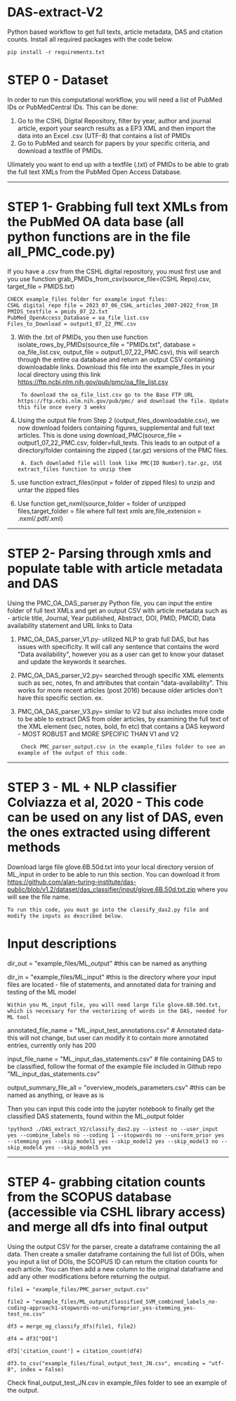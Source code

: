 # DAS-extract-V2
Python based workflow to get full texts, article metadata, DAS and citation counts. Install all required packages with the code below. 

	pip install -r requirements.txt
# STEP 0 - Dataset 
In order to run this computational workflow, you will need a list of PubMed IDs or PubMedCentral IDs. This can be done:

1. Go to the CSHL Digital Repository, filter by year, author and journal article, export your search results as a EP3 XML and then import the data into an Excel .csv (UTF-8) that contains a list of PMIDs
2. Go to PubMed and search for papers by your specific criteria, and download a textfile of PMIDs.
   
Ulimately you want to end up with a textfile (.txt) of PMIDs to be able to grab the full text XMLs from the PubMed Open Access Database.
__________________________________________________________________________________________________________________________________________
# STEP 1- Grabbing full text XMLs from the PubMed OA data base (all python functions are in the file all_PMC_code.py)
If you have a .csv from the CSHL digital repository, you must first use and you use function grab_PMIDs_from_csv(source_file=(CSHL Repo).csv, target_file = PMIDS.txt)

   	CHECK example_files folder for example input files:
   	CSHL digital repo file = 2023_07_06_CSHL_articles_2007-2022_from_IR
   	PMIDS_textfile = pmids_07_22.txt
    PubMed_OpenAccess_Database = oa_file_list.csv
    Files_to_Download = output1_07_22_PMC.csv

3. With the .txt of PMIDs, you then use function isolate_rows_by_PMIDs(source_file = "PMIDs.txt", database = oa_file_list.csv, output_file = output1_07_22_PMC.csv), this will search through the entire oa database and return an output CSV containing downloadable links. Download this file into the example_files in your local directory using this link https://ftp.ncbi.nlm.nih.gov/pub/pmc/oa_file_list.csv

   		To download the oa_file_list.csv go to the Base FTP URL https://ftp.ncbi.nlm.nih.gov/pub/pmc/ and download the file. Update this file once every 3 weeks

5. Using the output file from Step 2 (output_files_downloadable.csv), we now download folders containing figures, supplemental and full text articles. This is done using download_PMC(source_file = output1_07_22_PMC.csv, folder=full_texts. This leads to an output of a directory/folder containing the zipped (.tar.gz) versions of the PMC files. 
	
		A. Each downladed file will look like PMC{ID Number}.tar.gz, USE extract_files function to unzip them

6. use function extract_files(input = folder of zipped files) to unzip and untar the zipped files

7. Use function get_nxml(source_folder = folder of unzipped files,target_folder = file where full text xmls are,file_extension = .nxml/.pdf/.xml)
__________________________________________________________________________________________________________________________________________________

# STEP 2- Parsing through xmls and populate table with article metadata and DAS
Using the PMC_OA_DAS_parser.py Python file, you can input the entire folder of full text XMLs and get an output CSV with article metadata such as - article title, Journal, Year published, Abstract, DOI, PMID, PMCID, Data availability statement and URL links to Data

1. PMC_OA_DAS_parser_V1.py- utilized NLP to grab full DAS, but has issues with specificity. It will call any sentence that contains the word "Data availability", however you as a user can get to know your dataset and update the keywords it searches. 

2. PMC_OA_DAS_parser_V2.py= searched through specific XML elements such as sec, notes, fn and attributes that contain "data-availability". This works for more recent articles (post 2016) because older articles don't have this specific section.
ex. <sec sec-type="data-availability" id="s1"> 

3. PMC_OA_DAS_parser_V3.py= similar to V2 but also includes more code to be able to extract DAS from older articles, by examining the full text of the XML element (sec, notes, bold, fn etc) that contains a DAS keyword - MOST ROBUST and MORE SPECIFIC THAN V1 and V2

   		Check PMC_parser_output.csv in the example_files folder to see an example of the output of this code.
__________________________________________________________________________________________________________________________________________________
# STEP 3 - ML + NLP classifier Colviazza et al, 2020 - This code can be used on any list of DAS, even the ones extracted using different methods
Download large file glove.6B.50d.txt into your local directory version of ML_input in order to be able to run this section. You can download it from https://github.com/alan-turing-institute/das-public/blob/v1.2/dataset/das_classifier/input/glove.6B.50d.txt.zip where you will see the file name.

	To run this code, you must go into the classify_das2.py file and modify the inputs as described below. 
# Input descriptions
dir_out = "example_files/ML_output" #this can be named as anything

dir_in = "example_files/ML_input" #this is the directory where your input files are located - file of statements, and annotated data for training and testing of the ML model 

	Within you ML_input file, you will need large file glove.6B.50d.txt, which is necessary for the vectorizing of words in the DAS, needed for ML tool

annotated_file_name = "ML_input_test_annotations.csv"  # Annotated data- this will not change, but user can modify it to contain more annotated entries, currently only has 200 

input_file_name = "ML_input_das_statements.csv" # file containing DAS to be classified, follow the format of the example file included in Github repo "ML_input_das_statements.csv"

output_summary_file_all = "overview_models_parameters.csv" #this can be named as anything, or leave as is

Then you can input this code into the jupyter notebook to finally get the classified DAS statements, found within the ML_output folder 

	!python3 ./DAS_extract_V2/classify_das2.py --istest no --user_input yes --combine_labels no --coding 1 --stopwords no --uniform_prior yes --stemming yes --skip_model1 yes --skip_model2 yes --skip_model3 no --skip_model4 yes --skip_model5 yes
__________________________________________________________________________________________________________________________________________________

# STEP 4- grabbing citation counts from the SCOPUS database (accessible via CSHL library access) and merge all dfs into final output 
Using the output CSV for the parser, create a dataframe containing the all data. Then create a smaller dataframe containing the full list of DOIs, when you input a list of DOIs, the SCOPUS ID can return the citation counts for each article. You can then add a new column to the original dataframe and add any other modifications before returning the output. 

	file1 = "example_files/PMC_parser_output.csv"

	file2 = "example_files/ML_output/Classified_SVM_combined_labels_no-coding-approach1-stopwords-no-uniformprior_yes-stemming_yes-test_no.csv"

	df3 = merge_og_classify_dfs(file1, file2)

	df4 = df3["DOI"]

	df3['citation_count'] = citation_count(df4)

 	df3.to_csv("example_files/final_output_test_JN.csv", encoding = "utf-8", index = False)

Check final_output_test_JN.csv in example_files folder to see an example of the output.

